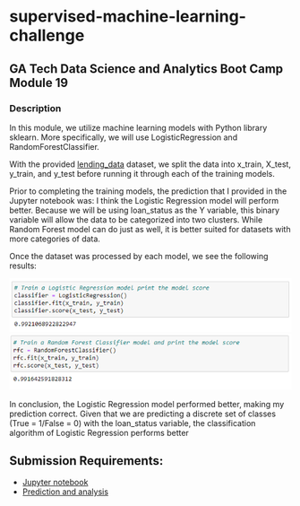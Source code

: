 # supervised-machine-learning-challenge
## GA Tech Data Science and Analytics Boot Camp Module 19
### Description
<p>In this module, we utilize machine learning models with Python library sklearn. More specifically, we will use LogisticRegression and RandomForestClassifier.</p>

<p>With the provided <a href="Resources/lending_data.csv">lending_data</a> dataset, we split the data into x_train, X_test, y_train, and y_test before running it through each of the training models.</p>

<p>Prior to completing the training models, the prediction that I provided in the Jupyter notebook was: I think the Logistic Regression model will perform better. Because we will be using loan_status as the Y variable, this binary variable will allow the data to be categorized into two clusters. While Random Forest model can do just as well, it is better suited for datasets with more categories of data.</p>

<p>Once the dataset was processed by each model, we see the following results:</p>

<img src="Resources/LogisticRegressionScore.png">

<img src="Resources/RandomForestClassifierScore.png">

<p>In conclusion, the Logistic Regression model performed better, making my prediction correct. Given that we are predicting a discrete set of classes (True = 1/False = 0) with the loan_status variable, the classification algorithm of Logistic Regression performs better</p>

## Submission Requirements:
* <a href="'Credit Risk Evaluator.ipynb'">Jupyter notebook
* Prediction and analysis